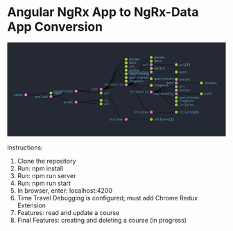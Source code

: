 # Angular NgRx App to NgRx-Data App Conversion

![Time Travel Debugger](/src/images/Time_Travel_Debugger.png)

Instructions:
1) Clone the repository
2) Run: npm install
3) Run: npm run server
4) Run: npm run start
5) In browser, enter: localhost:4200
6) Time Travel Debugging is configured; must add Chrome Redux Extension
7) Features: read and update a course
8) Final Features: creating and deleting a course (in progress)
